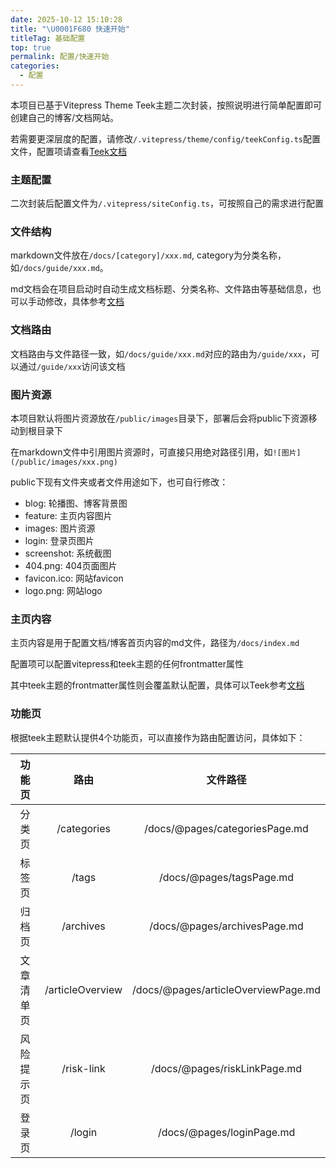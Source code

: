 ```yaml
---
date: 2025-10-12 15:10:28
title: "\U0001F680 快速开始"
titleTag: 基础配置
top: true
permalink: 配置/快速开始
categories:
  - 配置
---
```


本项目已基于Vitepress Theme Teek主题二次封装，按照说明进行简单配置即可创建自己的博客/文档网站。

若需要更深层度的配置，请修改`/.vitepress/theme/config/teekConfig.ts`配置文件，配置项请查看[Teek文档](https://vp.teek.top/)

### 主题配置
二次封装后配置文件为`/.vitepress/siteConfig.ts`，可按照自己的需求进行配置

### 文件结构
markdown文件放在`/docs/[category]/xxx.md`, category为分类名称，如`/docs/guide/xxx.md`。

md文档会在项目启动时自动生成文档标题、分类名称、文件路由等基础信息，也可以手动修改，具体参考[文档]()

### 文档路由
文档路由与文件路径一致，如`/docs/guide/xxx.md`对应的路由为`/guide/xxx`，可以通过`/guide/xxx`访问该文档

### 图片资源
本项目默认将图片资源放在`/public/images`目录下，部署后会将public下资源移动到根目录下

在markdown文件中引用图片资源时，可直接只用绝对路径引用，如`![图片](/public/images/xxx.png)`

public下现有文件夹或者文件用途如下，也可自行修改：
- blog: 轮播图、博客背景图
- feature: 主页内容图片
- images: 图片资源
- login: 登录页图片
- screenshot: 系统截图
- 404.png: 404页面图片
- favicon.ico: 网站favicon
- logo.png: 网站logo

### 主页内容
主页内容是用于配置文档/博客首页内容的md文件，路径为`/docs/index.md`

配置项可以配置vitepress和teek主题的任何frontmatter属性

其中teek主题的frontmatter属性则会覆盖默认配置，具体可以Teek参考[文档](https://vp.teek.top/reference/frontmatter.html#%E9%A6%96%E9%A1%B5%E9%85%8D%E7%BD%AE)

### 功能页
根据teek主题默认提供4个功能页，可以直接作为路由配置访问，具体如下：

|  功能页   | 路由  |  文件路径  |
| :------: | :---: | :----: |
|  分类页   | /categories | /docs/@pages/categoriesPage.md |
|  标签页   | /tags | /docs/@pages/tagsPage.md |
|  归档页   | /archives | /docs/@pages/archivesPage.md |
| 文章清单页  | /articleOverview |  /docs/@pages/articleOverviewPage.md |
| 风险提示页  | /risk-link | /docs/@pages/riskLinkPage.md |
|  登录页   | /login | /docs/@pages/loginPage.md |